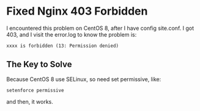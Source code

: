 # Fixed Nginx 403 Forbidden
I encountered this problem on CentOS 8, after I have config site.conf.
I got 403, and I visit the error.log to know the problem is:
```
xxxx is forbidden (13: Permission denied)
```

## The Key to Solve
Because CentOS 8 use SELinux, so need set permissive, like:
```
setenforce permissive
```
and then, it works.
